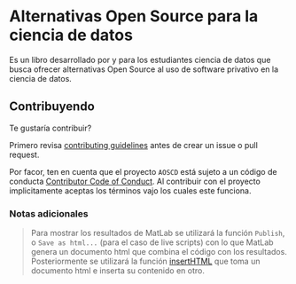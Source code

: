 
# Alternativas Open Source para la ciencia de datos

Es un libro desarrollado por y para los estudiantes ciencia de datos que busca ofrecer alternativas Open Source al uso de software privativo en la ciencia de datos.


## Contribuyendo

Te gustaría contribuir?

Primero revisa [contributing guidelines](https://github.com/AOSCD/AOSCD/blob/main/.github/CONTRIBUTING.md) antes de crear un issue o pull request.

Por facor, ten en cuenta que el proyecto `AOSCD` está sujeto a un código de conducta [Contributor Code of Conduct](CODE_OF_CONDUCT.md). Al contribuir con el proyecto implicitamente aceptas los términos vajo los cuales este funciona.

### Notas adicionales

> Para mostrar los resultados de MatLab se utilizará la función `Publish`, o `Save as html...` (para el caso de live scripts) con lo que MatLab genera un documento html que combina el código con los resultados. Posteriormente se utilizará la función [insertHTML](https://drdsdaniel.github.io/Dmisc/reference/insertHTML.html) que toma un documento html e inserta su contenido en otro.

<!--
Para poder trabajar con el formato bs4_book:
https://stackoverflow.com/questions/64778429/how-can-i-use-the-new-bs4-theme-in-bookdown
-->
